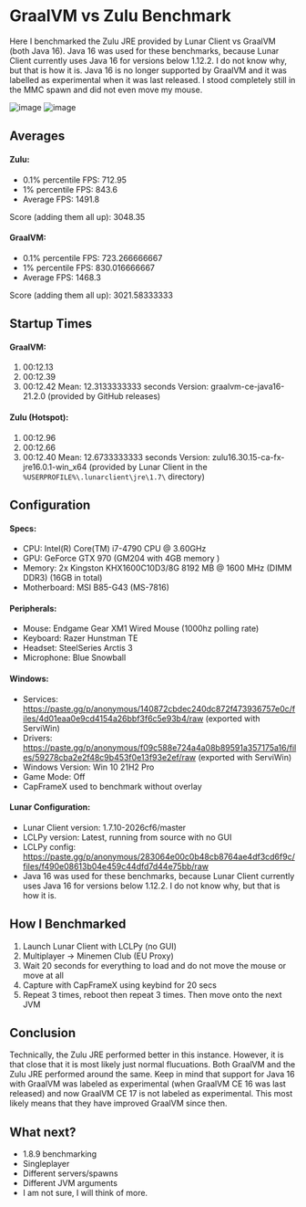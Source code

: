 # GraalVM vs Zulu Benchmark
Here I benchmarked the Zulu JRE provided by Lunar Client vs GraalVM (both Java 16). Java 16 was used for these benchmarks, because Lunar Client currently uses Java 16 for versions below 1.12.2. I do not know why, but that is how it is. Java 16 is no longer supported by GraalVM and it was labelled as experimental when it was last released. I stood completely still in the MMC spawn and did not even move my mouse.

![image](https://user-images.githubusercontent.com/65787561/147582844-5fb9af62-6919-4a12-90fa-ca43ef6b29c0.png)
![image](https://user-images.githubusercontent.com/65787561/147582942-c7409d49-c3a4-4642-81b2-c7e7d1b98e03.png)

## Averages
#### Zulu:
- 0.1% percentile FPS: 712.95
- 1% percentile FPS: 843.6
- Average FPS: 1491.8

Score (adding them all up): 3048.35

#### GraalVM:
- 0.1% percentile FPS: 723.266666667
- 1% percentile FPS: 830.016666667
- Average FPS: 1468.3

Score (adding them all up): 3021.58333333

## Startup Times
#### GraalVM:
1. 00:12.13
2. 00:12.39
3. 00:12.42
Mean: 12.3133333333 seconds
Version: graalvm-ce-java16-21.2.0 (provided by GitHub releases)

#### Zulu (Hotspot):
1. 00:12.96
2. 00:12.66
3. 00:12.40
Mean: 12.6733333333 seconds
Version: zulu16.30.15-ca-fx-jre16.0.1-win_x64 (provided by Lunar Client in the `%USERPROFILE%\.lunarclient\jre\1.7\` directory)

## Configuration
#### Specs:
- CPU: Intel(R) Core(TM) i7-4790 CPU @ 3.60GHz
- GPU: GeForce GTX 970 (GM204 with 4GB memory )
- Memory: 2x Kingston KHX1600C10D3/8G  8192 MB @ 1600 MHz (DIMM DDR3) (16GB in total)
- Motherboard: MSI B85-G43 (MS-7816)

#### Peripherals:
- Mouse: Endgame Gear XM1 Wired Mouse (1000hz polling rate)
- Keyboard: Razer Hunstman TE
- Headset: SteelSeries Arctis 3
- Microphone: Blue Snowball

#### Windows:
- Services: https://paste.gg/p/anonymous/140872cbdec240dc872f473936757e0c/files/4d01eaa0e9cd4154a26bbf3f6c5e93b4/raw (exported with ServiWin)
- Drivers: https://paste.gg/p/anonymous/f09c588e724a4a08b89591a357175a16/files/59278cba2e2f48c9b453f0e13f93e2ef/raw (exported with ServiWin)
- Windows Version: Win 10 21H2 Pro
- Game Mode: Off
- CapFrameX used to benchmark without overlay

#### Lunar Configuration:
- Lunar Client version: 1.7.10-2026cf6/master
- LCLPy version: Latest, running from source with no GUI
- LCLPy config: https://paste.gg/p/anonymous/283064e00c0b48cb8764ae4df3cd6f9c/files/f490e08613b04e459c44dfd7d44e75bb/raw
- Java 16 was used for these benchmarks, because Lunar Client currently uses Java 16 for versions below 1.12.2. I do not know why, but that is how it is.

## How I Benchmarked
1. Launch Lunar Client with LCLPy (no GUI)
2. Multiplayer -> Minemen Club (EU Proxy)
3. Wait 20 seconds for everything to load and do not move the mouse or move at all
4. Capture with CapFrameX using keybind for 20 secs
5. Repeat 3 times, reboot then repeat 3 times. Then move onto the next JVM

## Conclusion
Technically, the Zulu JRE performed better in this instance. However, it is that close that it is most likely just normal flucuations. Both GraalVM and the Zulu JRE performed around the same. Keep in mind that support for Java 16 with GraalVM was labeled as experimental (when GraalVM CE 16 was last released) and now GraalVM CE 17 is not labeled as experimental. This most likely means that they have improved GraalVM since then.

## What next?
- 1.8.9 benchmarking
- Singleplayer
- Different servers/spawns
- Different JVM arguments
- I am not sure, I will think of more.
